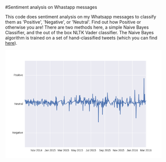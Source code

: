 #Sentiment analysis on Whastapp messages

This code does sentiment analysis on my Whatsapp messages to classify them as 'Positive', 'Negative', or 'Neutral'. Find out how Positive or otherwise you are! There are two methods here, a simple Naive Bayes Classifier, and the out of the box NLTK Vader classifier. The Naive Bayes algorithm is trained on a set of hand-classified tweets (which you can find [here](https://raw.githubusercontent.com/crwong/cs224u-project/master/data/sentiment/training.1600000.processed.noemoticon.csv)). 

![Sentiment](https://github.com/neal-o-r/whatsappening/blob/master/sentiment.png)
